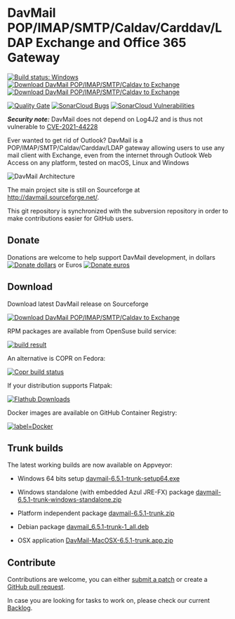# DavMail POP/IMAP/SMTP/Caldav/Carddav/LDAP Exchange and Office 365 Gateway

[![Build status: Windows](https://ci.appveyor.com/api/projects/status/d7tx645gwqvprd4g?svg=true)](https://ci.appveyor.com/project/mguessan/davmail)
[![Download DavMail POP/IMAP/SMTP/Caldav to Exchange](https://img.shields.io/sourceforge/dm/davmail.svg)](https://sourceforge.net/projects/davmail/files/latest/download)
[![Download DavMail POP/IMAP/SMTP/Caldav to Exchange](https://img.shields.io/sourceforge/dt/davmail.svg)](https://sourceforge.net/projects/davmail/files/latest/download)

[![Quality Gate](https://sonarcloud.io/api/project_badges/measure?project=mguessan_davmail&metric=alert_status)](https://sonarcloud.io/project/overview?id=mguessan_davmail)
[![SonarCloud Bugs](https://sonarcloud.io/api/project_badges/measure?project=mguessan_davmail&metric=bugs)](https://sonarcloud.io/project/overview?id=mguessan_davmail)
[![SonarCloud Vulnerabilities](https://sonarcloud.io/api/project_badges/measure?project=mguessan_davmail&metric=vulnerabilities)](https://sonarcloud.io/project/overview?id=mguessan_davmail)

**_Security note:_** DavMail does not depend on Log4J2 and is thus not vulnerable to [CVE-2021-44228](https://github.com/advisories/GHSA-jfh8-c2jp-5v3q)

Ever wanted to get rid of Outlook? DavMail is a POP/IMAP/SMTP/Caldav/Carddav/LDAP gateway allowing users to use any mail client with Exchange, even from the internet through Outlook Web Access on any platform, tested on macOS, Linux and Windows

![DavMail Architecture](src/site/resources/images/davmailArchitecture.png)

The main project site is still on Sourceforge at http://davmail.sourceforge.net/.

This git repository is synchronized with the subversion repository in order to make contributions easier for GitHub users.

## Donate

Donations are welcome to help support DavMail development, in dollars 
[![Donate dollars](https://img.shields.io/badge/paypal-donate-green.svg)](https://www.paypal.com/cgi-bin/webscr?item_name=Donation+to+DavMail+POP%2FIMAP%2FSMTP%2FCaldav+to+Exchange&amp;cmd=_donations&amp;business=mguessan%40free.fr&amp;lc=US)
or Euros
[![Donate euros](https://img.shields.io/badge/paypal-donate-green.svg)](https://www.paypal.com/cgi-bin/webscr?item_name=Donation+to+DavMail+POP%2FIMAP%2FSMTP%2FCaldav+to+Exchange&amp;cmd=_donations&amp;business=mguessan%40free.fr&amp;lc=US&amp;currency_code=EUR)

## Download
Download latest DavMail release on Sourceforge

[![Download DavMail POP/IMAP/SMTP/Caldav to Exchange](https://a.fsdn.com/con/app/sf-download-button)](https://sourceforge.net/projects/davmail/files/davmail/6.5.1/)

RPM packages are available from OpenSuse build service:

[![build result](https://build.opensuse.org/projects/home:mguessan:davmail/packages/davmail/badge.svg?type=default)](https://build.opensuse.org/package/show/home:mguessan:davmail/davmail)

An alternative is COPR on Fedora:

[![Copr build status](https://copr.fedorainfracloud.org/coprs/mguessan/davmail/package/davmail/status_image/last_build.png)](https://copr.fedorainfracloud.org/coprs/mguessan/davmail)

If your distribution supports Flatpak:

[![Flathub Downloads](https://img.shields.io/flathub/downloads/org.davmail.DavMail?label=Flathub)](https://flathub.org/en/apps/org.davmail.DavMail)

Docker images are available on GitHub Container Registry:

[![label=Docker](https://ghcr-badge.egpl.dev/mguessan/davmail/tags?trim=major&label=Docker&ignore=)](https://github.com/mguessan/davmail/tree/master/src/docker/README.md)


## Trunk builds
The latest working builds are now available on Appveyor:

* Windows 64 bits setup [davmail-6.5.1-trunk-setup64.exe](https://ci.appveyor.com/api/projects/mguessan/davmail/artifacts/dist%2Fdavmail-6.5.1-trunk-setup64.exe?job=Environment%3A%20JAVA_HOME%3DC%3A%5CProgram%20Files%5CJava%5Cjdk1.8.0)
* Windows standalone (with embedded Azul JRE-FX) package [davmail-6.5.1-trunk-windows-standalone.zip](https://ci.appveyor.com/api/projects/mguessan/davmail/artifacts/dist%2Fdavmail-6.5.1-trunk-windows-standalone.zip?job=Environment%3A%20JAVA_HOME%3DC%3A%5CProgram%20Files%5CJava%5Cjdk1.8.0)

* Platform independent package [davmail-6.5.1-trunk.zip](https://ci.appveyor.com/api/projects/mguessan/davmail/artifacts/dist%2Fdavmail-6.5.1-trunk.zip?job=Environment%3A%20JAVA_HOME%3DC%3A%5CProgram%20Files%5CJava%5Cjdk1.8.0)

* Debian package [davmail_6.5.1-trunk-1_all.deb](https://ci.appveyor.com/api/projects/mguessan/davmail/artifacts/dist%2Fdavmail_6.5.1-trunk-1_all.deb?job=Environment%3A%20JAVA_HOME%3DC%3A%5CProgram%20Files%5CJava%5Cjdk1.8.0)

* OSX application [DavMail-MacOSX-6.5.1-trunk.app.zip](https://ci.appveyor.com/api/projects/mguessan/davmail/artifacts/dist%2FDavMail-MacOSX-6.5.1-trunk.app.zip?job=Environment%3A%20JAVA_HOME%3DC%3A%5CProgram%20Files%5CJava%5Cjdk1.8.0)

## Contribute
Contributions are welcome, you can either [submit a patch](https://sourceforge.net/p/davmail/patches/) or create a [GitHub pull request](https://github.com/mguessan/davmail/pulls).

In case you are looking for tasks to work on, please check our current
[Backlog](https://sourceforge.net/p/davmail/feature-requests/milestone/Backlog/).
